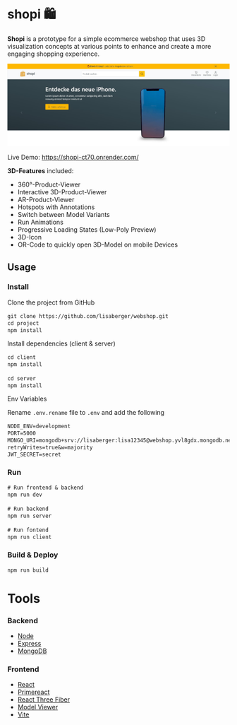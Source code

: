 # shopi 🛍

**Shopi** is a prototype for a simple ecommerce webshop that uses 3D visualization concepts at various points to enhance and create a more engaging shopping experience.

<img src="./client/public/shopi-screen.jpg" />

Live Demo: <https://shopi-ct70.onrender.com/>

**3D-Features** included:

- 360°-Product-Viewer
- Interactive 3D-Product-Viewer
- AR-Product-Viewer
- Hotspots with Annotations
- Switch between Model Variants
- Run Animations
- Progressive Loading States (Low-Poly Preview)
- 3D-Icon
- OR-Code to quickly open 3D-Model on mobile Devices

## Usage

### Install

Clone the project from GitHub

```
git clone https://github.com/lisaberger/webshop.git
cd project
npm install
```

Install dependencies (client & server)

```
cd client
npm install

cd server
npm install
```

Env Variables

Rename `.env.rename` file to `.env` and add the following

```
NODE_ENV=development
PORT=5000
MONGO_URI=mongodb+srv://lisaberger:lisa12345@webshop.yvl8gdx.mongodb.net/?retryWrites=true&w=majority
JWT_SECRET=secret
```

### Run

```
# Run frontend & backend
npm run dev

# Run backend
npm run server

# Run fontend
npm run client
```

### Build & Deploy

```
npm run build
```

# Tools

### Backend

- [Node](https://nodejs.org/en/)
- [Express](https://expressjs.com/)
- [MongoDB](https://www.mongodb.com/)

### Frontend

- [React](https://reactjs.org/)
- [Primereact](https://primereact.org/)
- [React Three Fiber](https://docs.pmnd.rs/react-three-fiber/)
- [Model Viewer](https://modelviewer.dev/)
- [Vite](https://vitejs.dev/)
